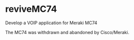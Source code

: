# reviveMC74
Develop a VOIP application for Meraki MC74

The MC74 was withdrawn and abandoned by Cisco/Meraki.
